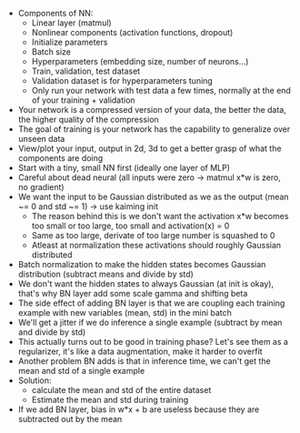- Components of NN:
  - Linear layer (matmul)
  - Nonlinear components (activation functions, dropout)
  - Initialize parameters
  - Batch size
  - Hyperparameters (embedding size, number of neurons...)
  - Train, validation, test dataset
  - Validation dataset is for hyperparameters tuning
  - Only run your network with test data a few times, normally at the end of your training + validation
- Your network is a compressed version of your data, the better the data, the higher quality of the compression
- The goal of training is your network has the capability to generalize over unseen data
- View/plot your input, output in 2d, 3d to get a better grasp of what the components are doing
- Start with a tiny, small NN first (ideally one layer of MLP)
- Careful about dead neural (all inputs were zero -> matmul x*w is zero, no gradient)
- We want the input to be Gaussian distributed as we as the output (mean ~= 0 and std ~= 1) -> use kaiming init
  - The reason behind this is we don't want the activation x*w becomes too small or too large, too small and activation(x) = 0
  - Same as too large, derivate of too large number is squashed to 0
  - Atleast at normalization these activations should roughly Gaussian distributed
- Batch normalization to make the hidden states becomes Gaussian distribution (subtract means and divide by std)
- We don't want the hidden states to always Gaussian (at init is okay), that's why BN layer add some scale gamma and shifting beta
- The side effect of adding BN layer is that we are coupling each training example with new variables (mean, std) in the mini batch
- We'll get a jitter if we do inference a single example (subtract by mean and divide by std)
- This actually turns out to be good in training phase? Let's see them as a regularizer, it's like a data augmentation, make it harder to overfit
- Another problem BN adds is that in inference time, we can't get the mean and std of a single example
- Solution: 
  - calculate the mean and std of the entire dataset
  - Estimate the mean and std during training
- If we add BN layer, bias in w*x + b are useless because they are subtracted out by the mean
